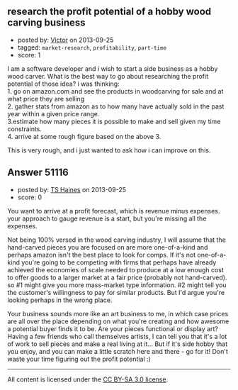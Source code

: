 ## research the profit potential of a hobby wood carving business

- posted by: [Victor](https://stackexchange.com/users/-1/28042-victor) on 2013-09-25
- tagged: `market-research`, `profitability`, `part-time`
- score: 1

<p>I am a software developer and i wish to start a side business as a hobby wood carver.
What is the best way to go about researching the profit potential of those idea? i was thinking:<br>
1. go on amazon.com and see the products in woodcarving for sale and at what price they are selling<br>
2. gather stats from amazon as to how many have actually sold in the past year within a given price range.<br>
3.estimate how many pieces it is possible to make and sell given my  time constraints.<br>
4. arrive at some rough figure based on the above 3.  </p>

<p>This is very rough, and i just wanted to ask how i can improve on this.</p>



## Answer 51116

- posted by: [TS Haines](https://stackexchange.com/users/-1/28021-ts-haines) on 2013-09-25
- score: 0

<p>You want to arrive at a profit forecast, which is revenue minus expenses. your approach to gauge revenue is a start, but you're missing all the expenses. </p>

<p>Not being 100% versed in the wood carving industry, I will assume that the hand-carved pieces you are focused on are more one-of-a-kind and perhaps amazon isn't the best place to look for comps. If it's not one-of-a-kind you're going to be competing with firms that perhaps have already achieved the economies of scale needed to produce at a low enough cost to offer goods to a larger market at a fair price (probably not hand-carved).  so #1 might give you more mass-market type information. #2 might tell you the customer's willingness to pay for similar products. But I'd argue you're looking perhaps in the wrong place.</p>

<p>Your business sounds more like an art business to me, in which case prices are all over the place depending on what you're creating and how awesome a potential buyer finds it to be. Are your pieces functional or display art? Having a few friends who call themselves artists, I can tell you that it's a lot of work to sell pieces and make a real living at it... But if it's side hobby that you enjoy, and you can make a little scratch here and there - go for it! Don't waste your time figuring out the profit potential :)</p>




---

All content is licensed under the [CC BY-SA 3.0 license](https://creativecommons.org/licenses/by-sa/3.0/).
